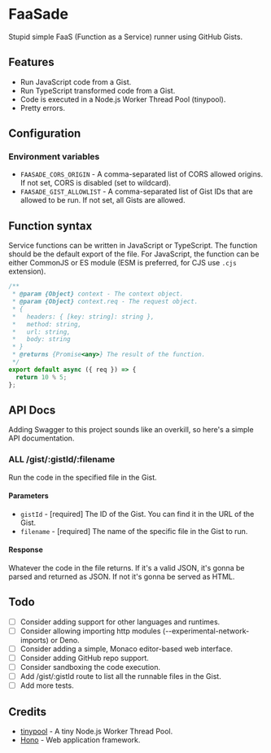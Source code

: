 # FaaSade

Stupid simple FaaS (Function as a Service) runner using GitHub Gists.

## Features

- Run JavaScript code from a Gist.
- Run TypeScript transformed code from a Gist.
- Code is executed in a Node.js Worker Thread Pool (tinypool).
- Pretty errors.

## Configuration

### Environment variables

- `FAASADE_CORS_ORIGIN` - A comma-separated list of CORS allowed origins. If not set, CORS is disabled (set to wildcard).
- `FAASADE_GIST_ALLOWLIST` - A comma-separated list of Gist IDs that are allowed to be run. If not set, all Gists are allowed.

## Function syntax

Service functions can be written in JavaScript or TypeScript. The function should be the default export of the file. For JavaScript, the function can be either CommonJS or ES module (ESM is preferred, for CJS use `.cjs` extension).

```ts
/**
 * @param {Object} context - The context object.
 * @param {Object} context.req - The request object.
 * {
 *   headers: { [key: string]: string },
 *   method: string,
 *   url: string,
 *   body: string
 * }
 * @returns {Promise<any>} The result of the function.
 */
export default async ({ req }) => {
  return 10 % 5;
};
```

## API Docs

Adding Swagger to this project sounds like an overkill, so here's a simple API documentation.

### ALL /gist/:gistId/:filename

Run the code in the specified file in the Gist.

#### Parameters

- `gistId` - [required] The ID of the Gist. You can find it in the URL of the Gist.
- `filename` - [required] The name of the specific file in the Gist to run.

#### Response

Whatever the code in the file returns. If it's a valid JSON, it's gonna be parsed and returned as JSON. If not it's gonna be served as HTML.

## Todo

- [ ] Consider adding support for other languages and runtimes.
- [ ] Consider allowing importing http modules (--experimental-network-imports) or Deno.
- [ ] Consider adding a simple, Monaco editor-based web interface.
- [ ] Consider adding GitHub repo support.
- [ ] Consider sandboxing the code execution.
- [ ] Add /gist/:gistId route to list all the runnable files in the Gist.
- [ ] Add more tests.

## Credits

- [tinypool](https://github.com/tinylibs/tinypool) - A tiny Node.js Worker Thread Pool.
- [Hono](https://hono.dev) - Web application framework.
